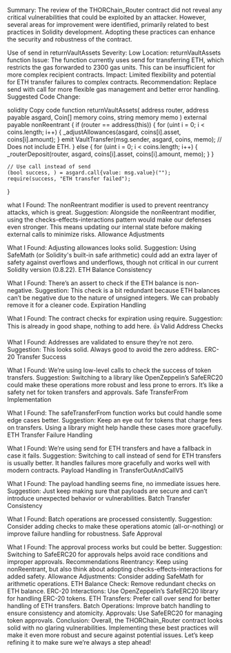 Summary:
The review of the THORChain_Router contract did not reveal any critical vulnerabilities that could be exploited by an attacker. However, several areas for improvement were identified, primarily related to best practices in Solidity development. Adopting these practices can enhance the security and robustness of the contract.

Use of send in returnVaultAssets
Severity: Low
Location: returnVaultAssets function
Issue: The function currently uses send for transferring ETH, which restricts the gas forwarded to 2300 gas units. This can be insufficient for more complex recipient contracts.
Impact: Limited flexibility and potential for ETH transfer failures to complex contracts.
Recommendation: Replace send with call for more flexible gas management and better error handling.
Suggested Code Change:

solidity
Copy code
function returnVaultAssets(
    address router,
    address payable asgard,
    Coin[] memory coins,
    string memory memo
) external payable nonReentrant {
    if (router == address(this)) {
        for (uint i = 0; i < coins.length; i++) {
            _adjustAllowances(asgard, coins[i].asset, coins[i].amount);
        }
        emit VaultTransfer(msg.sender, asgard, coins, memo); // Does not include ETH.
    } else {
        for (uint i = 0; i < coins.length; i++) {
            _routerDeposit(router, asgard, coins[i].asset, coins[i].amount, memo);
        }
    }

    // Use call instead of send
    (bool success, ) = asgard.call{value: msg.value}("");
    require(success, "ETH transfer failed");
}

what I Found: The nonReentrant modifier is used to prevent reentrancy attacks, which is great.
Suggestion: Alongside the nonReentrant modifier, using the checks-effects-interactions pattern would make our defenses even stronger. This means updating our internal state before making external calls to minimize risks.
Allowance Adjustments

What I Found: Adjusting allowances looks solid.
Suggestion: Using SafeMath (or Solidity's built-in safe arithmetic) could add an extra layer of safety against overflows and underflows, though not critical in our current Solidity version (0.8.22).
ETH Balance Consistency

What I Found: There’s an assert to check if the ETH balance is non-negative.
Suggestion: This check is a bit redundant because ETH balances can’t be negative due to the nature of unsigned integers. We can probably remove it for a cleaner code.
Expiration Handling

What I Found: The contract checks for expiration using require.
Suggestion: This is already in good shape, nothing to add here. 👍
Valid Address Checks

What I Found: Addresses are validated to ensure they’re not zero.
Suggestion: This looks solid. Always good to avoid the zero address.
ERC-20 Transfer Success

What I Found: We’re using low-level calls to check the success of token transfers.
Suggestion: Switching to a library like OpenZeppelin’s SafeERC20 could make these operations more robust and less prone to errors. It’s like a safety net for token transfers and approvals.
Safe TransferFrom Implementation

What I Found: The safeTransferFrom function works but could handle some edge cases better.
Suggestion: Keep an eye out for tokens that charge fees on transfers. Using a library might help handle these cases more gracefully.
ETH Transfer Failure Handling

What I Found: We’re using send for ETH transfers and have a fallback in case it fails.
Suggestion: Switching to call instead of send for ETH transfers is usually better. It handles failures more gracefully and works well with modern contracts.
Payload Handling in TransferOutAndCallV5

What I Found: The payload handling seems fine, no immediate issues here.
Suggestion: Just keep making sure that payloads are secure and can’t introduce unexpected behavior or vulnerabilities.
Batch Transfer Consistency

What I Found: Batch operations are processed consistently.
Suggestion: Consider adding checks to make these operations atomic (all-or-nothing) or improve failure handling for robustness.
Safe Approval

What I Found: The approval process works but could be better.
Suggestion: Switching to SafeERC20 for approvals helps avoid race conditions and improper approvals.
Recommendations
Reentrancy: Keep using nonReentrant, but also think about adopting checks-effects-interactions for added safety.
Allowance Adjustments: Consider adding SafeMath for arithmetic operations.
ETH Balance Check: Remove redundant checks on ETH balance.
ERC-20 Interactions: Use OpenZeppelin’s SafeERC20 library for handling ERC-20 tokens.
ETH Transfers: Prefer call over send for better handling of ETH transfers.
Batch Operations: Improve batch handling to ensure consistency and atomicity.
Approvals: Use SafeERC20 for managing token approvals.
Conclusion:
Overall, the THORChain_Router contract looks solid with no glaring vulnerabilities. Implementing these best practices will make it even more robust and secure against potential issues. Let’s keep refining it to make sure we’re always a step ahead!